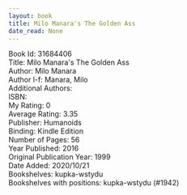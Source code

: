 ```yaml
---
layout: book
title: Milo Manara's The Golden Ass
date_read: None
---
```


Book Id: 31684406<br />
Title: Milo Manara's The Golden Ass<br />
Author: Milo Manara<br />
Author l-f: Manara, Milo<br />
Additional Authors: <br />
ISBN: <br />
My Rating: 0<br />
Average Rating: 3.35<br />
Publisher: Humanoids<br />
Binding: Kindle Edition<br />
Number of Pages: 56<br />
Year Published: 2016<br />
Original Publication Year: 1999<br />
Date Added: 2020/10/21<br />
Bookshelves: kupka-wstydu<br />
Bookshelves with positions: kupka-wstydu (#1942)<br />

